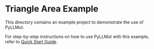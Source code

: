 # Triangle Area Example

This directory contains an 
example project to demonstrate 
the use of PyLLMut.

For step-by-step instructions on how to use
PyLLMut with this example, refer to 
[Quick Start Guide](https://pyllmut.readthedocs.io/en/latest/user/start/).
